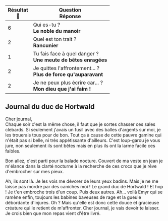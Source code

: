 |**Résultat<br>🎲**|Question <br> **Réponse**|
|-----|----|
|6|Qui es-tu ? <br> **Le noble du manoir**|
|2|Quel est ton trait ? <br> **Rancunier**|
|1|Tu fais face à quel danger ? <br> **Une meute de bêtes enragées**|
|2|Je quittes l'affrontement... ? <br> **Plus de force qu'auparavant**|
|2|Je ne peux plus écrire car... ? <br> **Mon dieu que j'ai faim !**|

## Journal du duc de Hortwald

Cher journal,<br> Chaque soir c'est la même chose, il faut que je sortes chasser ces sales clebards. Si seulement j'avais un fusil avec des balles d'argents sur moi, je les trouerais tous pour de bon. Tout ça à cause de cette pauvre gamine qui n'était pas si belle, ni très appétissante d'ailleurs. C'est loup-garou je vous jure, non seulement ils sont bêtes mais en plus ils ont la larme facile ces faibles.

Bon allez, c'est parti pour la balade nocture. Couvert de ma veste en jean je m'élance dans la clarté nocturne à la recherche de ces crocs que je rêve d'embrocher sur mes pieux.

Ah, ils sont là. Je les vois me dévorer de leurs yeux badins. Mais je ne me laisse pas mordre par des caniches moi ! Le grand duc de Hortwald ! Et hop ! Je t'en embroche trois d'un coup. Puis deux autres. Ah... voilà Emyr qui se ramène enfin, toujours les babines baveuses de rage et la gueule débordante d'injures. Oh ? Mais qu'elle est donc cette douce et gracieuse créature qui le retient de m'affronter. Cher journal, je vais devoir te laisser. Je crois bien que mon repas vient d'être livré.